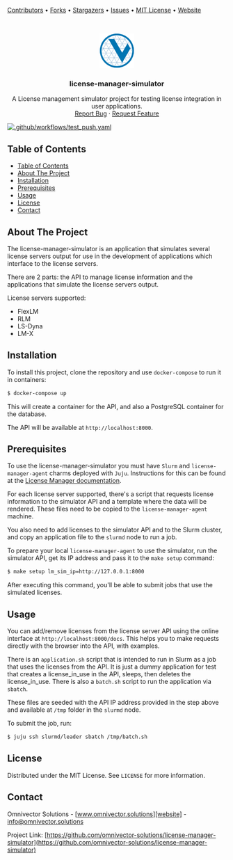 [contributors-url]: https://github.com/omnivector-solutions/license-manager-simulator/graphs/contributors
[forks-url]: https://github.com/omnivector-solutions/license-manager-simulator/network/members
[stars-url]: https://github.com/omnivector-solutions/license-manager-simulator/stargazers
[issues-url]: https://github.com/omnivector-solutions/license-manager-simulator/issues
[license-url]: https://github.com/omnivector-solutions/license-manager-simulator/blob/master/LICENSE
[website]: https://www.omnivector.solutions

[Contributors][contributors-url] •
[Forks][forks-url] •
[Stargazers][stars-url] •
[Issues][issues-url] •
[MIT License][license-url] •
[Website][website]

<!-- PROJECT LOGO -->
<br />
<p align="center">
  <a href="https://github.com/omnivector-solutions/license-manager-simulator">
    <img src=".images/logo.png" alt="Logo" width="80" height="80">
  </a>

  <h3 align="center">license-manager-simulator</h3>

  <p align="center">
    A License management simulator project for testing license integration in user applications.
    <br />
    <a href="https://github.com/omnivector-solutions/license-manager-simulator/issues">Report Bug</a>
    ·
    <a href="https://github.com/omnivector-solutions/license-manager-simulator/issues">Request Feature</a>
  </p>
</p>

[![.github/workflows/test_push.yaml](https://github.com/omnivector-solutions/license-manager-simulator/actions/workflows/test_push.yaml/badge.svg)](https://github.com/omnivector-solutions/license-manager-simulator/actions/workflows/test_push.yaml)

<!-- TABLE OF CONTENTS -->

## Table of Contents

- [Table of Contents](#table-of-contents)
- [About The Project](#about-the-project)
- [Installation](#installation)
- [Prerequisites](#prerequisites)
- [Usage](#usage)
- [License](#license)
- [Contact](#contact)

<!-- ABOUT THE PROJECT -->

## About The Project
The license-manager-simulator is an application that simulates several license servers output for use in the development of applications which interface to the license servers.

There are 2 parts: the API to manage license information and the applications that simulate the license servers output.

License servers supported:

* FlexLM
* RLM
* LS-Dyna
* LM-X

## Installation
To install this project, clone the repository and use `docker-compose` to run it in containers:

```bash
$ docker-compose up
```
This will create a container for the API, and also a PostgreSQL container for the database.

The API will be available at `http://localhost:8000`.

## Prerequisites
To use the license-manager-simulator you must have `Slurm` and `license-manager-agent` charms deployed with `Juju`.
Instructions for this can be found at the [License Manager documentation](https://omnivector-solutions.github.io/license-manager/).

For each license server supported, there's a script that requests license information to the simulator API and a template
where the data will be rendered. These files need to be copied to the `license-manager-agent` machine.

You also need to add licenses to the simulator API and to the Slurm cluster, and copy an application file to the `slurmd` node to run a job.

To prepare your local `license-manager-agent` to use the simulator, run the simulator API, get its IP address and
pass it to the `make setup` command:

```bash
$ make setup lm_sim_ip=http://127.0.0.1:8000
```

After executing this command, you'll be able to submit jobs that use the simulated licenses.
## Usage
You can add/remove licenses from the license server API using the online interface at `http://localhost:8000/docs`. This helps you to make requests directly with the browser into the API, with examples.

There is an `application.sh` script that is intended to run in Slurm as a job that uses the licenses from the API. It is just a dummy
application for test that creates a license_in_use in the API, sleeps, then deletes the license_in_use.
There is also a `batch.sh` script to run the application via `sbatch`.

These files are seeded with the API IP address provided in the step above and available at `/tmp` folder in the `slurmd` node.

To submit the job, run:

```bash
$ juju ssh slurmd/leader sbatch /tmp/batch.sh
```

## License
Distributed under the MIT License. See `LICENSE` for more information.


## Contact
Omnivector Solutions - [www.omnivector.solutions][website] - <info@omnivector.solutions>

Project Link: [https://github.com/omnivector-solutions/license-manager-simulator](https://github.com/omnivector-solutions/license-manager-simulator)
